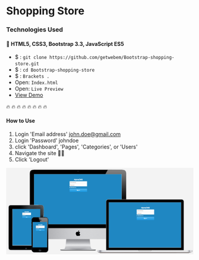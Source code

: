 # Shopping Store
### Technologies Used
####  :rocket: HTML5, CSS3, Bootstrap 3.3, JavaScript ES5
 - $ : `git clone https://github.com/getwebem/Bootstrap-shopping-store.git`
 - $ : `cd Bootstrap-shopping-store`
 - $ : `Brackets .`
 - Open: `Index.html`
 - Open: `Live Preview`  
 - [View Demo](http://getwebem.com/alpha-cms/login.html)  

:fire: :fire: :fire: :fire: :fire: :fire: :fire: :fire:
#### How to Use 
1. Login 'Email address' john.doe@gmail.com
2. Login 'Password' johndoe
3. click 'Dashboard', 'Pages', 'Categories', or 'Users'
4. Navigate the site :whale2::whale2:
5. Click 'Logout'

![pic1](https://raw.githubusercontent.com/getwebem/README/master/alpha-cms/Screen%20Shot%202017-08-03%20at%2022.12.51.png)
<br/><br/>
